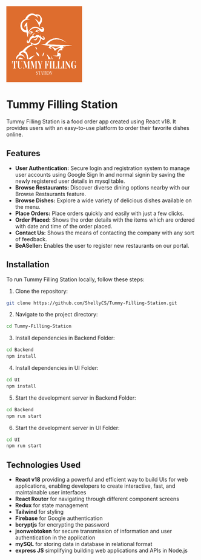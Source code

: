 <img src="UI/src/assets/logo-png.png" alt="Tummy Filling Station Logo" width="200" height="200">



# Tummy Filling Station

Tummy Filling Station is a food order app created using React v18. It provides users with an easy-to-use platform to order their favorite dishes online.

## Features

- **User Authentication:** Secure login and registration system to manage user accounts using Google Sign In and normal signin by saving the newly registered user details in mysql table.
- **Browse Restaurants:** Discover diverse dining options nearby with our Browse Restaurants feature.
- **Browse Dishes:** Explore a wide variety of delicious dishes available on the menu.
- **Place Orders:** Place orders quickly and easily with just a few clicks.
- **Order Placed:** Shows the order details with the items which are ordered with date and time of the order placed.
- **Contact Us:** Shows the means of contacting the company with any sort of feedback.
- **BeASeller:** Enables the user to register new restaurants on our portal.

## Installation

To run Tummy Filling Station locally, follow these steps:

1. Clone the repository:

```bash
git clone https://github.com/ShellyCS/Tummy-Filling-Station.git

```

2. Navigate to the project directory:

```bash
cd Tummy-Filling-Station

```

3. Install dependencies in Backend Folder:

```bash
cd Backend
npm install

```

4. Install dependencies in UI Folder:

```bash
cd UI
npm install

```

5. Start the development server in Backend Folder:

```bash
cd Backend
npm run start

```

6. Start the development server in UI Folder:

```bash
cd UI
npm run start

```

## Technologies Used

- **React v18** providing a powerful and efficient way to build UIs for web applications, enabling developers to create interactive, fast, and maintainable user interfaces
- **React Router** for navigating through different component screens
- **Redux** for state management
- **Tailwind** for styling
- **Firebase** for Google authentication
- **bcryptjs** for encrypting the password
- **jsonwebtoken** for secure transmission of information and user authentication in the application
- **mySQL** for storing data in database in relational format
- **express JS** simplifying building web applications and APIs in Node.js






